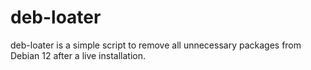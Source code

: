 # deb-loater

deb-loater is a simple script to remove all unnecessary packages from Debian 12 after a live installation.
